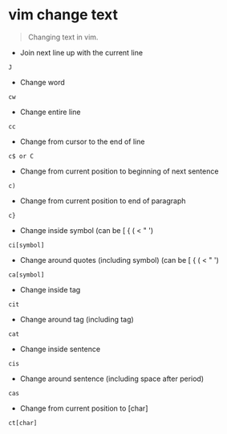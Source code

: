 # vim change text

> Changing text in vim.

- Join next line up with the current line

`J`

- Change word

`cw`

- Change entire line

`cc`

- Change from cursor to the end of line

`c$ or C`

- Change from current position to beginning of next sentence

`c)`

- Change from current position to end of paragraph

`c}`

- Change inside symbol (can be [ { ( < " ')

`ci[symbol]`

- Change around quotes (including symbol) (can be [ { ( < " ')

`ca[symbol]`

- Change inside tag

`cit`

- Change around tag (including tag)

`cat`

- Change inside sentence

`cis`

- Change around sentence (including space after period)

`cas`

- Change from current position to [char]

`ct[char]`

